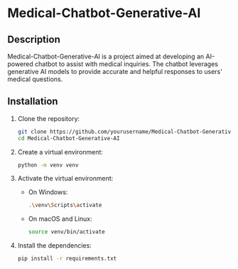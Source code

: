 # Medical-Chatbot-Generative-AI

## Description
Medical-Chatbot-Generative-AI is a project aimed at developing an AI-powered chatbot to assist with medical inquiries. The chatbot leverages generative AI models to provide accurate and helpful responses to users' medical questions.

## Installation

1. Clone the repository:
    ```sh
    git clone https://github.com/yourusername/Medical-Chatbot-Generative-AI.git
    cd Medical-Chatbot-Generative-AI
    ```

2. Create a virtual environment:
    ```sh
    python -m venv venv
    ```

3. Activate the virtual environment:
    - On Windows:
        ```sh
        .\venv\Scripts\activate
        ```
    - On macOS and Linux:
        ```sh
        source venv/bin/activate
        ```

4. Install the dependencies:
    ```sh
    pip install -r requirements.txt 
    ```